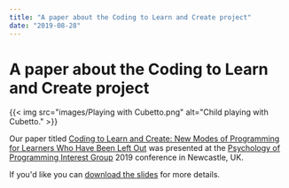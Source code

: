 ```yaml
---
title: "A paper about the Coding to Learn and Create project"
date: "2019-08-28"
---
```


# A paper about the Coding to Learn and Create project

{{< img src="images/Playing with Cubetto.png" alt="Child playing with Cubetto." >}}

Our paper titled [Coding to Learn and Create: New Modes of Programming for Learners Who Have Been Left Out](https://idrc.cachefly.net/codelearncreate.org/blog/ppig-2019-conference/docs/ppig-2019-paper.pdf) was presented at the [Psychology of Programming Interest Group](http://www.ppig.org/) 2019 conference in Newcastle, UK. 

If you'd like you can [download the slides](https://idrc.cachefly.net/codelearncreate.org/blog/ppig-2019-conference/docs/ppig-2019-slides.pdf) for more details.
